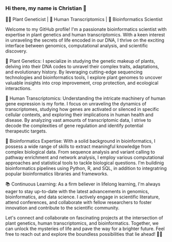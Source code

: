 ### Hi there, my name is Christian 👋

🌱🔬 Plant Geneticist | 🧬 Human Transcriptomics | 🌿 Bioinformatics Scientist

Welcome to my GitHub profile! I'm a passionate bioinformatics scientist with expertise in plant genetics and human transcriptomics. With a keen interest in unraveling the secrets of life encoded in our DNA, I thrive on the exciting interface between genomics, computational analysis, and scientific discovery.

🌿 Plant Genetics: I specialize in studying the genetic makeup of plants, delving into their DNA codes to unravel their complex traits, adaptations, and evolutionary history. By leveraging cutting-edge sequencing technologies and bioinformatics tools, I explore plant genomes to uncover valuable insights into crop improvement, crop protection, and ecological interactions.

🧬 Human Transcriptomics: Understanding the intricate machinery of human gene expression is my forte. I focus on unraveling the dynamics of transcriptomes, studying how genes are activated or silenced in specific cellular contexts, and exploring their implications in human health and disease. By analyzing vast amounts of transcriptomic data, I strive to decode the complexities of gene regulation and identify potential therapeutic targets.

🔬 Bioinformatics Expertise: With a solid background in bioinformatics, I possess a wide range of skills to extract meaningful knowledge from complex biological data. From sequence analysis and variant calling to pathway enrichment and network analysis, I employ various computational approaches and statistical tools to tackle biological questions. I'm buildinig bioinformatics pipelines using Python, R, and SQL, in addition to integratring popular bioinformatics libraries and frameworks.

📚 Continuous Learning: As a firm believer in lifelong learning, I'm always eager to stay up-to-date with the latest advancements in genomics, bioinformatics, and data science. I actively engage in scientific literature, attend conferences, and collaborate with fellow researchers to foster innovation and contribute to the scientific community.

Let's connect and collaborate on fascinating projects at the intersection of plant genetics, human transcriptomics, and bioinformatics. Together, we can unlock the mysteries of life and pave the way for a brighter future. Feel free to reach out and explore the boundless possibilities that lie ahead! 🌱🧬



<!--
**cgcizek/cgcizek** is a ✨ _special_ ✨ repository because its `README.md` (this file) appears on your GitHub profile.

Here are some ideas to get you started:

- 🔭 I’m currently working on ...
- 🌱 I’m currently learning ...
- 👯 I’m looking to collaborate on ...
- 🤔 I’m looking for help with ...
- 💬 Ask me about ...
- 📫 How to reach me: ...
- 😄 Pronouns: ...
- ⚡ Fun fact: ...
-->
